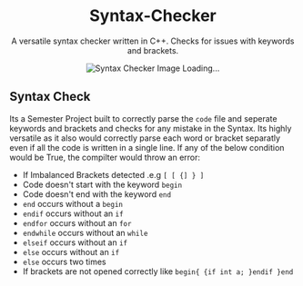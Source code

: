 <h1 align="center">Syntax-Checker</h1>
<p align="center">A versatile syntax checker written in C++. Checks for issues with keywords and brackets.</p>
<center>
  <img src="https://user-images.githubusercontent.com/29171692/102989441-7875ca00-44ca-11eb-9b7d-ac5ad093e91e.png" alt="Syntax Checker Image Loading..." >
</center>

## Syntax Check
Its a Semester Project built to correctly parse the `code` file and seperate keywords and brackets and checks for any mistake in the Syntax. Its highly versatile as it also would correctly parse each word or bracket separatly even if all the code is written in a single line. If any of the below condition would be True, the compilter would throw an error: 

<ul>
  <li>If Imbalanced Brackets detected .e.g <code>[ [ {] } ]</code></li>
  <li>Code doesn't start with the keyword <code>begin</code></li>
  <li>Code doesn't end with the keyword <code>end</code></li>
  <li><code>end</code> occurs without a <code>begin</code></li>
  <li><code>endif</code> occurs without an <code>if</code></li>
  <li><code>endfor</code> occurs without an <code>for</code></li>
  <li><code>endwhile</code> occurs without an <code>while</code></li>
  <li><code>elseif</code> occurs without an <code>if</code></li>
  <li><code>else</code> occurs without an <code>if</code></li>
  <li><code>else</code> occurs two times</li>
  <li>If brackets are not opened correctly like <code>begin{ {if int a; }endif }end</code></li>
</ul>
